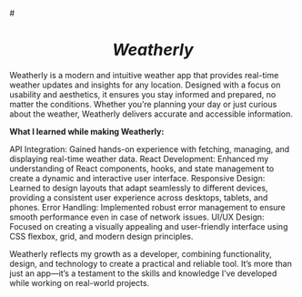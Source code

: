 #<h1 align="center"><strong><em>Weatherly</em></strong></h1>

Weatherly is a modern and intuitive weather app that provides real-time weather updates and insights for any location. Designed with a focus on usability and aesthetics, it ensures you stay informed and prepared, no matter the conditions. Whether you’re planning your day or just curious about the weather, Weatherly delivers accurate and accessible information.

**What I learned while making Weatherly:**

API Integration: Gained hands-on experience with fetching, managing, and displaying real-time weather data.
React Development: Enhanced my understanding of React components, hooks, and state management to create a dynamic and interactive user interface.
Responsive Design: Learned to design layouts that adapt seamlessly to different devices, providing a consistent user experience across desktops, tablets, and phones.
Error Handling: Implemented robust error management to ensure smooth performance even in case of network issues.
UI/UX Design: Focused on creating a visually appealing and user-friendly interface using CSS flexbox, grid, and modern design principles.

Weatherly reflects my growth as a developer, combining functionality, design, and technology to create a practical and reliable tool. It’s more than just an app—it’s a testament to the skills and knowledge I’ve developed while working on real-world projects.
